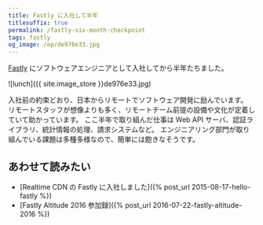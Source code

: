 ```yaml
---
title: Fastly に入社して半年
titlesuffix: true
permalink: /fastly-six-month-checkpoint
tags: fastly
og_image: /ep/de976e33.jpg
---
```


[Fastly](/t/fastly) にソフトウェアエンジニアとして入社してから半年たちました。

![lunch]({{ site.image_store }}de976e33.jpg)

入社前の約束どおり、日本からリモートでソフトウェア開発に励んでいます。
リモートスタッフが想像よりも多く、リモートチーム前提の設備や文化が定着していて助かっています。
ここ半年で取り組んだ仕事は Web API サーバ、認証ライブラリ、統計情報の処理、請求システムなど。
エンジニアリング部門が取り組んでいる課題は多種多様なので、簡単には飽きなそうです。

## あわせて読みたい

- [Realtime CDN の Fastly に入社しました]({% post_url 2015-08-17-hello-fastly %})
- [Fastly Altitude 2016 参加録]({% post_url 2016-07-22-fastly-altitude-2016 %})
